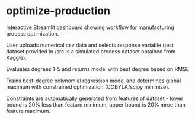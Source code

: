 # optimize-production
Interactive Streamlit dashboard showing workflow for manufacturing process optimization.

User uploads numerical csv data and selects response variable (test dataset provided in /src is a simulated process dataset obtained from Kaggle).

Evaluates degrees 1-5 and returns model with best degree based on RMSE

Trains best-degree polynomial regression model and determines global maximum with constrained optimization (COBYLA/scipy minimize).

Constraints are automatically generated from features of dataset - lower bound is 20% less than feature minimum, upper bound is 20% mroe than feature maximum.


